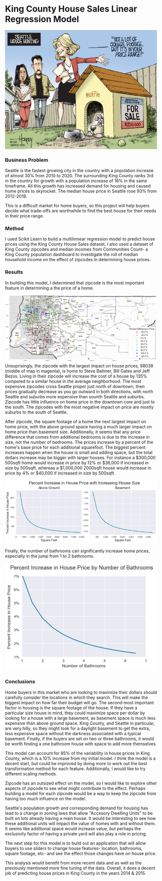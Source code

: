 # King County House Sales Linear Regression Model

![editorial cartoon of couple house hunting in seattle looking at the affordable dog house, by David Horsey in the Seattle Times](/images/Dog-house.jpg)

### Business Problem

Seattle is the fastest growing city in the country with a population increase of almost 30% from 2010 to 2020. The surrounding King County ranks 3rd in the country for growth with a population increase of 16% in the same timeframe. All this growth has increased demand for housing and caused home prices to skyrocket. The median house price in Seattle rose 93% from 2012-2018.

This is a difficult market for home buyers, so this project will help buyers decide what trade-offs are worthwhile to find the best house for their needs in their price range.

### Method

I used Scikit Learn to build a multilinnear regression model to predict house prices using the King County House Sales dataset. I also used a dataset of King County zipcodes and median incomes from Communities Count- a King County population dashboard to investigate the roll of median household income on the effect of zipcodes in determining house prices.

### Results

In building this model, I determined that zipcode is the most important feature in determining a the price of a home. 

![map of King County zipcodes with percent increase in price for each](/images/zipcode_effect.png)
Unsuprisingly, the zipcode with the largest impact on house prices, 98039 (middle of map in magenta), is home to Steve Ballmer, Bill Gates and Jeff Bezos. Living in their zipcode will increase the cost of a house by 135% compared to a similar house in the average neighborhood. The most expensive zipcodes cross Seattle proper just north of downtown, then prices gradually decrease as you go outward in both directions, with north Seattle and suburbs more expensive than sounth Seattle and suburbs. Zipcode has little influence on home price in the downtown core and just to the south. The zipcodes with the most negative impact on price are mostly suburbs to the south of Seattle.

After zipcode, the square footage of a home the next largest impact on home price, with the above ground space having a much larger impact on home price than basement size. Additionally, it seems that any price difference that comes from additional bedrooms is due to the increase in size, not the number of bedrooms. The prices increase by a percent of the home's base price for each additional squarefoot. The biggest percent increases happen when the house is small and adding space, but the total dollars increase may be bigger with larger houses. For instance a \$300,000 500sqft home would increase in price by 12% or \$36,000 if increased in size by 500sqft, whereas a \$1,000,000 2000sqft house would increase in price by 4% or \$40,000 if increased in size by 500sqft.

<img src="images/increasebysqft.png" alt="graph of change in house price with increasing house size" width="1000"/>

Finally, the number of bathrooms can significantly increase home prices, especially in the jump from 1 to 2 bathrooms.

<img src="images/increasebybathroom.png" alt="graph of change in house price with more bathrooms" width="500"/>

### Conclusions

Home buyers in this market who are looking to maximize their dollars should carefully consider the locations in which they search. This will make the biggest impact on how far their budget will go. The second most important factor in housing is the square footage of the house. If they have a particular size house in mind, they could maximize space per dollar by looking for a house with a large basement, as basement space is much less expensive than above ground space. King County, and Seattle in particular, are very hilly, so they might look for a daylight basement to get the extra, less expensive space without the darkness associated with a typical basement. Finally, if the buyers are set on two or three bathrooms, it would be worth finding a one bathroom house with space to add more themselves.

This model can account for 85% of the variability in house prices in King County, which is a 10% increase from my initial model. I think the model is a decent start, but could be improved by doing more to work out the best transformation method for each feature. Additionally, I would like to try different scaling methods.

Zipcode has an outsized effect on the model, so I would like to explore other aspects of zipcode to see what might contribute to the effect. Perhaps building a model for each zipcode would be a way to keep the zipcode from having too much influence on the model.

Seattle's population growth and corresponding demand for housing has lead to a change in zoning laws that allow "Accesory Dwelling Units" to be built on lots already having a main house. It would be interesting to see how these additional units will impact the value of homes with and without them. It seems like additional space would increase value, but perhaps the exclusivity factor of having a private yard will also play a role in pricing.

The next step for this model is to build out an application that will allow buyers to use sliders to change house features- location, bathrooms, square footage, etc- and see the effect those changes have on house price.

This analysis would benefit from more recent data and as well as the previously mentioned more fine tuning of the data. Overall, it does a decent job of predicting house prices in King County in the years 2014 & 2015.
